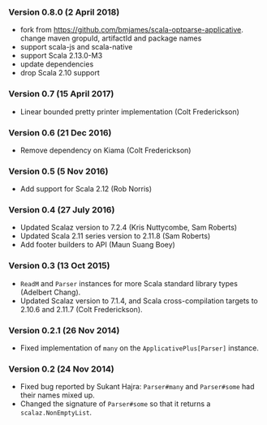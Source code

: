 ### Version 0.8.0 (2 April 2018)
* fork from https://github.com/bmjames/scala-optparse-applicative. change maven gropuId, artifactId and package names
* support scala-js and scala-native
* support Scala 2.13.0-M3
* update dependencies
* drop Scala 2.10 support

### Version 0.7 (15 April 2017)
* Linear bounded pretty printer implementation (Colt Frederickson)

### Version 0.6 (21 Dec 2016)
* Remove dependency on Kiama (Colt Frederickson)

### Version 0.5 (5 Nov 2016)
* Add support for Scala 2.12 (Rob Norris)

### Version 0.4 (27 July 2016)

* Updated Scalaz version to 7.2.4 (Kris Nuttycombe, Sam Roberts)
* Updated Scala 2.11 series version to 2.11.8 (Sam Roberts)
* Add footer builders to API (Maun Suang Boey)

### Version 0.3 (13 Oct 2015)

* `ReadM` and `Parser` instances for more Scala standard library types (Adelbert Chang).
* Updated Scalaz version to 7.1.4, and Scala cross-compilation targets to 2.10.6 and 2.11.7 (Colt Frederickson).

### Version 0.2.1 (26 Nov 2014)

* Fixed implementation of `many` on the `ApplicativePlus[Parser]` instance.

### Version 0.2 (24 Nov 2014)

* Fixed bug reported by Sukant Hajra: `Parser#many` and `Parser#some` had their names
  mixed up.
* Changed the signature of `Parser#some` so that it returns a `scalaz.NonEmptyList`.
